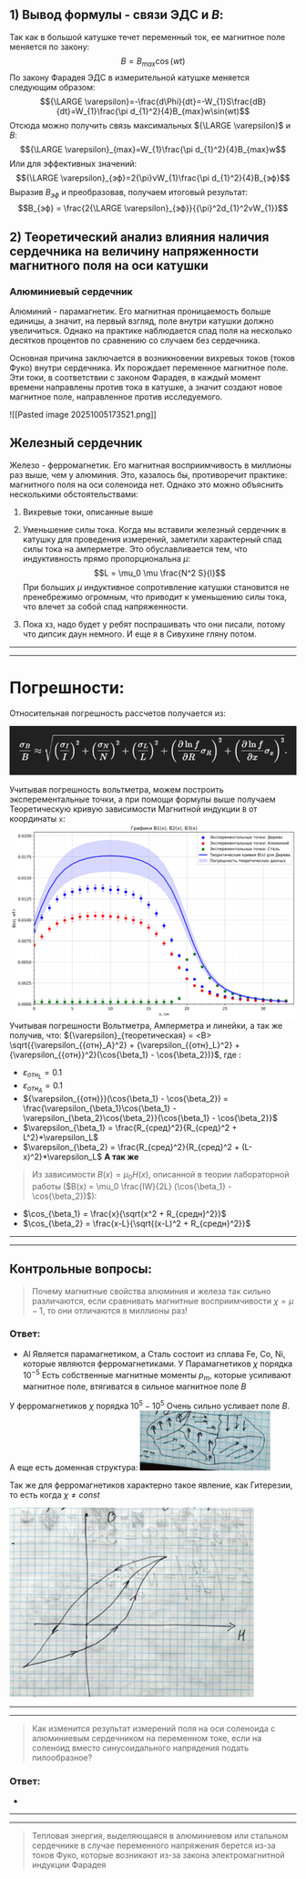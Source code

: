 ## 1) Вывод формулы - связи ЭДС и $В$:

Так как в большой катушке течет переменный ток, ее магнитное поле меняется по закону:
$$B = B_{max}\cos(wt)$$
По закону Фарадея ЭДС в измерительной катушке меняется следующим образом:
$${\LARGE \varepsilon}=-\frac{d\Phi}{dt}=-W_{1}S\frac{dB}{dt}=W_{1}\frac{\pi d_{1}^2}{4}B_{max}w\sin(wt)$$
Отсюда можно получить связь максимальных ${\LARGE \varepsilon}$ и $B$:
$${\LARGE \varepsilon}_{max}=W_{1}\frac{\pi d_{1}^2}{4}B_{max}w$$
Или для эффективных значений:
$${\LARGE \varepsilon}_{эф}=2{\pi}νW_{1}\frac{\pi d_{1}^2}{4}B_{эф}$$
Выразив $B_{эф}$ и преобразовав, получаем итоговый результат:
$$B_{эф} = \frac{2{\LARGE \varepsilon}_{эф}}{{\pi}^2d_{1}^2νW_{1}}$$
## 2) Теоретический анализ влияния наличия сердечника на величину напряженности магнитного поля на оси катушки

### Алюминиевый сердечник

Алюминий - парамагнетик. Его магнитная проницаемость больше единицы, а значит, на первый взгляд, поле внутри катушки должно увеличиться. Однако на практике наблюдается спад поля на несколько десятков процентов по сравнению со случаем без сердечника. 

Основная причина заключается в возникновении вихревых токов (токов Фуко) внутри сердечника. Их порождает переменное магнитное поле. Эти токи, в соответствии с законом Фарадея, в каждый момент времени направлены против тока в катушке, а значит создают новое магнитное поле, направленное против исследуемого.

![[Pasted image 20251005173521.png]]

## Железный сердечник

Железо - ферромагнетик. Его магнитная восприимчивость в миллионы раз выше, чем у алюминия. Это, казалось бы, противоречит практике: магнитного поля на оси соленоида нет. Однако это можно объяснить несколькими обстоятельствами:
1) Вихревые токи, описанные выше
2) Уменьшение силы тока. Когда мы вставили железный сердечник в катушку для проведения измерений, заметили характерный спад силы тока на амперметре. Это обуславливается тем, что индуктивность прямо пропорциональна $\mu$:
$$L = \mu_0 \mu \frac{N^2 S}{l}$$
При больших $\mu$ индуктивное сопротивление катушки становится не пренебрежимо огромным, что приводит к уменьшению силы тока, что влечет за собой спад напряженности.

3) Пока хз, надо будет у ребят поспрашивать что они писали, потому что дипсик даун немного. И еще я в Сивухине гляну потом.


---
---

# Погрешности:
Относительная погрешность рассчетов получается из:

![Лаба](image.png)


Учитывая погрешность вольтметра, можем построить эксперементальные точки, а при помощи формулы выше получаем Теоретическую кривую зависимости Магнитной индукции `B` от координаты `x`:
![График](../graphs/graph.png)
Учитывая погрешности Вольтметра, Амперметра и линейки, а так же получив, что:
${\varepsilon}_{теоретическая} = <B> \sqrt{{\varepsilon_{{отн}_А}^2} + {\varepsilon_{{отн}_L}^2} + {\varepsilon_{{отн}}^2}(\cos{\beta_1} - \cos{\beta_2})}$, где :
- $\varepsilon_{{отн}_L} = 0.1$
- $\varepsilon_{{отн}_A} = 0.1$
- ${\varepsilon_{{отн}}}(\cos{\beta_1} - \cos{\beta_2}) = \frac{\varepsilon_{\beta_1}\cos{\beta_1} - \varepsilon_{\beta_2}\cos{\beta_2}}{\cos{\beta_1} - \cos{\beta_2}}$
- $\varepsilon_{\beta_1} = \frac{R_{сред}^2}{R_{сред}^2 + L^2}*\varepsilon_L$
- $\varepsilon_{\beta_2} = \frac{R_{сред}^2}{R_{сред}^2 + (L-x)^2}*\varepsilon_L$
**А так же**
> Из зависимости $B(x) = \mu_0 H(x)$, описанной в теории лабораторной работы 
($B(x) = \mu_0 \frac{IW}{2L} (\cos{\beta_1} - \cos{\beta_2})$):

- $\cos_{\beta_1} = \frac{x}{\sqrt{x^2 + R_{средн}^2}}$
- $\cos_{\beta_2} = \frac{x-L}{\sqrt{(x-L)^2 + R_{средн}^2}}$


---
---
## Контрольные вопросы:
> Почему магнитные свойства алюминия и железа так сильно различаются, если сравнивать магнитные восприимчивости $\chi = \mu - 1$, то они отличаются в миллионы раз!

### Ответ:
- Al Является парамагнетиком, а Сталь состоит из сплава Fe, Co, Ni, которые являются ферромагнетиками. У Парамагнетиков $\chi$ порядка $10^{-5}$ Есть собственные магнитные моменты $p_m$, которые усиливают магнитное поле, втягиватся в сильное магнитное поле $B$

У ферромагнетиков $\chi$ порядка $10^{5}-10^{5}$ Очень сильно усливает поле $B$.
А еще есть доменная структура:
![alt text](image-1.png)

Так же для ферромагнетиков характерно такое явление, как Гитерезии, то есть когда $\chi \not = const$

![alt text](image-2.png)

---
---
> Как изменится результат измерений поля на оси соленоида с алюминиевым сердечником на переменном токе, если на соленоид вместо синусоидального напрядения подать пилообразное?
### Ответ:
- 



---
---

> Тепловая энергия, выделяющаяся в алюминиевом или стальном сердечнике в случае переменного напряжения берется из-за токов Фуко, которые возникают из-за закона электромагнитной индукции Фарадея